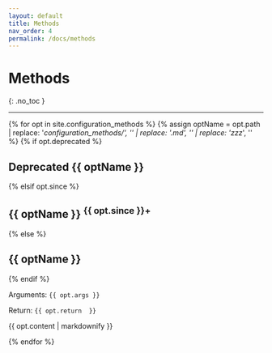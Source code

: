```yaml
---
layout: default
title: Methods
nav_order: 4
permalink: /docs/methods
---
```


# Methods
{: .no_toc }

---

{% for opt in site.configuration_methods %}
{% assign optName = opt.path | replace: '_configuration_methods/', '' | replace: '.md', '' | replace: 'zzz_', '' %}
{% if opt.deprecated %}
## <span class="label label-red">Deprecated</span> {{ optName }} 
{% elsif opt.since %}
## {{ optName }} <sup>{{ opt.since }}+</sup>
{% else %}
## {{ optName }}
{% endif %}

Arguments: `{{ opt.args }}`

Return: `{{ opt.return  }}`

{{ opt.content | markdownify }}

{% endfor %}